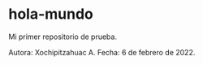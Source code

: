 # hola-mundo
Mi primer repositorio de prueba. 

Autora: Xochipitzahuac A.
Fecha: 6 de febrero de 2022.
